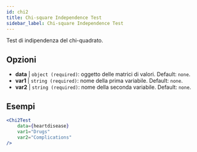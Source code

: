 ```yaml
---
id: chi2
title: Chi-square Independence Test
sidebar_label: Chi-square Independence Test
---
```


Test di indipendenza del chi-quadrato.

## Opzioni

* __data__ | `object (required)`: oggetto delle matrici di valori. Default: `none`.
* __var1__ | `string (required)`: nome della prima variabile. Default: `none`.
* __var2__ | `string (required)`: nome della seconda variabile. Default: `none`.


## Esempi

```jsx live
<Chi2Test
    data={heartdisease} 
    var1="Drugs"
    var2="Complications"
/>
```
